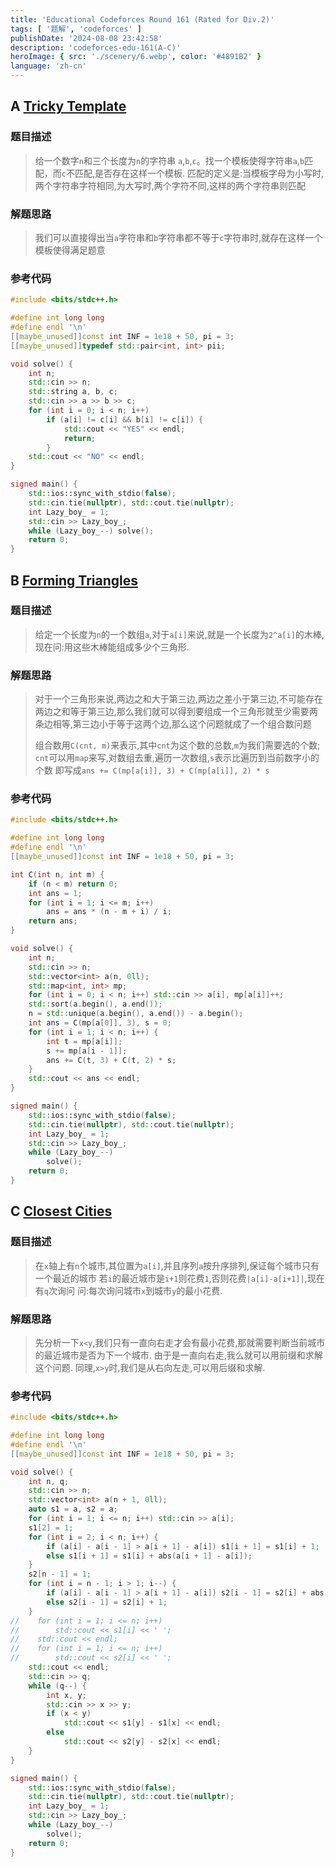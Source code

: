 ```yaml
---
title: 'Educational Codeforces Round 161 (Rated for Div.2)'
tags: [ '题解', 'codeforces' ]
publishDate: '2024-08-08 23:42:58'
description: 'codeforces-edu-161(A-C)'
heroImage: { src: './scenery/6.webp', color: '#4891B2' }
language: 'zh-cn'
---
```


## A [Tricky Template](https://codeforces.com/contest/1922/problem/A)

### 题目描述

> 给一个数字`n`和三个长度为`n`的字符串 `a`,`b`,`c`。找一个模板使得字符串`a`,`b`匹配，而`c`不匹配,是否存在这样一个模板.
> 匹配的定义是:当模板字母为小写时,两个字符串字符相同,为大写时,两个字符不同,这样的两个字符串则匹配

### 解题思路

> 我们可以直接得出当`a`字符串和`b`字符串都不等于`c`字符串时,就存在这样一个模板使得满足题意

### 参考代码

```cpp
#include <bits/stdc++.h>

#define int long long
#define endl '\n'
[[maybe_unused]]const int INF = 1e18 + 50, pi = 3;
[[maybe_unused]]typedef std::pair<int, int> pii;

void solve() {
    int n;
    std::cin >> n;
    std::string a, b, c;
    std::cin >> a >> b >> c;
    for (int i = 0; i < n; i++)
        if (a[i] != c[i] && b[i] != c[i]) {
            std::cout << "YES" << endl;
            return;
        }
    std::cout << "NO" << endl;
}

signed main() {
    std::ios::sync_with_stdio(false);
    std::cin.tie(nullptr), std::cout.tie(nullptr);
    int Lazy_boy_ = 1;
    std::cin >> Lazy_boy_;
    while (Lazy_boy_--) solve();
    return 0;
}
```

## B [Forming Triangles](https://codeforces.com/contest/1922/problem/B)

### 题目描述

> 给定一个长度为`n`的一个数组`a`,对于`a[i]`来说,就是一个长度为`2^a[i]`的木棒,现在问:用这些木棒能组成多少个三角形.

### 解题思路

> 对于一个三角形来说,两边之和大于第三边,两边之差小于第三边,不可能存在两边之和等于第三边,那么我们就可以得到要组成一个三角形就至少需要两条边相等,第三边小于等于这两个边,那么这个问题就成了一个组合数问题
>
> 组合数用`C(cnt, m)`来表示,其中`cnt`为这个数的总数,`m`为我们需要选的个数;
> `cnt`可以用`map`来写,对数组去重,遍历一次数组,`s`表示比遍历到当前数字小的个数
> 即写成`ans += C(mp[a[i]], 3) + C(mp[a[i]], 2) * s`

### 参考代码

```cpp
#include <bits/stdc++.h>

#define int long long
#define endl '\n'
[[maybe_unused]]const int INF = 1e18 + 50, pi = 3;

int C(int n, int m) {
    if (n < m) return 0;
    int ans = 1;
    for (int i = 1; i <= m; i++)
        ans = ans * (n - m + i) / i;
    return ans;
}

void solve() {
    int n;
    std::cin >> n;
    std::vector<int> a(n, 0ll);
    std::map<int, int> mp;
    for (int i = 0; i < n; i++) std::cin >> a[i], mp[a[i]]++;
    std::sort(a.begin(), a.end());
    n = std::unique(a.begin(), a.end()) - a.begin();
    int ans = C(mp[a[0]], 3), s = 0;
    for (int i = 1; i < n; i++) {
        int t = mp[a[i]];
        s += mp[a[i - 1]];
        ans += C(t, 3) + C(t, 2) * s;
    }
    std::cout << ans << endl;
}

signed main() {
    std::ios::sync_with_stdio(false);
    std::cin.tie(nullptr), std::cout.tie(nullptr);
    int Lazy_boy_ = 1;
    std::cin >> Lazy_boy_;
    while (Lazy_boy_--)
        solve();
    return 0;
}
```

## C [Closest Cities](https://codeforces.com/contest/1922/problem/C)

### 题目描述

> 在`x`轴上有`n`个城市,其位置为`a[i]`,并且序列`a`按升序排列,保证每个城市只有一个最近的城市
> 若`i`的最近城市是`i+1`则花费`1`,否则花费`|a[i]-a[i+1]|`,现在有`q`次询问
> 问:每次询问城市`x`到城市`y`的最小花费.

### 解题思路

> 先分析一下`x<y`,我们只有一直向右走才会有最小花费,那就需要判断当前城市的最近城市是否为下一个城市.
> 由于是一直向右走,我么就可以用前缀和求解这个问题.
> 同理,`x>y`时,我们是从右向左走,可以用后缀和求解.

### 参考代码

```cpp
#include <bits/stdc++.h>

#define int long long
#define endl '\n'
[[maybe_unused]]const int INF = 1e18 + 50, pi = 3;

void solve() {
    int n, q;
    std::cin >> n;
    std::vector<int> a(n + 1, 0ll);
    auto s1 = a, s2 = a;
    for (int i = 1; i <= n; i++) std::cin >> a[i];
    s1[2] = 1;
    for (int i = 2; i < n; i++) {
        if (a[i] - a[i - 1] > a[i + 1] - a[i]) s1[i + 1] = s1[i] + 1;
        else s1[i + 1] = s1[i] + abs(a[i + 1] - a[i]);
    }
    s2[n - 1] = 1;
    for (int i = n - 1; i > 1; i--) {
        if (a[i] - a[i - 1] > a[i + 1] - a[i]) s2[i - 1] = s2[i] + abs(a[i] - a[i - 1]);
        else s2[i - 1] = s2[i] + 1;
    }
//    for (int i = 1; i <= n; i++)
//        std::cout << s1[i] << ' ';
//    std::cout << endl;
//    for (int i = 1; i <= n; i++)
//        std::cout << s2[i] << ' ';
    std::cout << endl;
    std::cin >> q;
    while (q--) {
        int x, y;
        std::cin >> x >> y;
        if (x < y)
            std::cout << s1[y] - s1[x] << endl;
        else
            std::cout << s2[y] - s2[x] << endl;
    }
}

signed main() {
    std::ios::sync_with_stdio(false);
    std::cin.tie(nullptr), std::cout.tie(nullptr);
    int Lazy_boy_ = 1;
    std::cin >> Lazy_boy_;
    while (Lazy_boy_--)
        solve();
    return 0;
}
```
